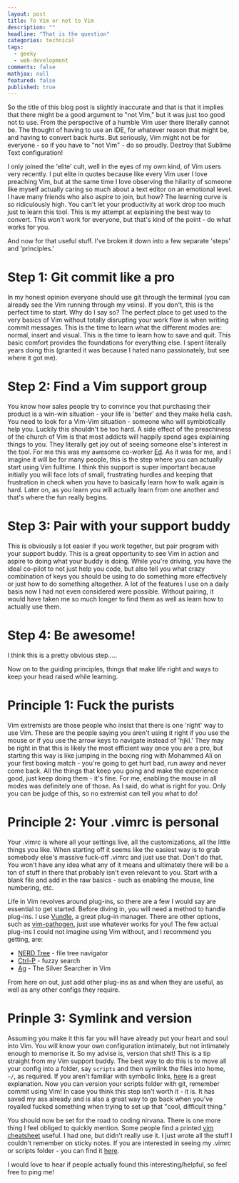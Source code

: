 ```yaml
---
layout: post
title: To Vim or not to Vim
description: ""
headline: "That is the question"
categories: technical
tags:
  - geeky
  - web-development
comments: false
mathjax: null
featured: false
published: true
---
```


So the title of this blog post is slightly inaccurate and that is that it implies that there might be a good argument to "not Vim," but it was just too good not to use. From the perspective of a humble Vim user there literally cannot be. The thought of having to use an IDE, for whatever reason that might be, and having to convert back hurts. But seriously, Vim might not be for everyone - so if you have to "not Vim" - do so proudly. Destroy that Sublime Text configuration!

I only joined the 'elite' cult, well in the eyes of my own kind, of Vim users very recently. I put elite in quotes because like every Vim user I love preaching Vim, but at the same time I love observing the hilarity of someone like myself actually caring so much about a text editor on an emotional level. I have many friends who also aspire to join, but how? The learning curve is so ridiculously high. You can't let your productivity at work drop too much just to learn this tool. This is my attempt at explaining the best way to convert. This won't work for everyone, but that's kind of the point - do what works for you.

And now for that useful stuff. I've broken it down into a few separate 'steps' and 'principles.'

# Step 1: Git commit like a pro
In my honest opinion everyone should use git through the terminal (you can already see the Vim running through my veins). If you don't, this is the perfect time to start. Why do I say so? The perfect place to get used to the very basics of Vim without totally disrupting your work flow is when writing commit messages. This is the time to learn what the different modes are: normal, insert and visual. This is the time to learn how to save and quit. This basic comfort provides the foundations for everything else. I spent literally years doing this (granted it was because I hated nano passionately, but see where it got me).

# Step 2: Find a Vim support group
You know how sales people try to convince you that purchasing their product is a win-win situation - your life is 'better' and they make hella cash. You need to look for a Vim-Vim situation - someone who will symbiotically help you. Luckily this shouldn't be too hard. A side effect of the preachiness of the church of Vim is that most addicts will happily spend ages explaining things to you. They literally get joy out of seeing someone else's interest in the tool. For me this was my awesome co-worker [Ed](https://github.com/seddy). As it was for me, and I imagine it will be for many people, this is the step where you can actually start using Vim fulltime. I think this support is super important because initially you will face lots of small, frustrating hurdles and keeping that frustration in check when you have to basically learn how to walk again is hard. Later on, as you learn you will actually learn from one another and that's where the fun really begins.

# Step 3: Pair with your support buddy
This is obviously a lot easier if you work together, but pair program with your support buddy. This is a great opportunity to see Vim in action and aspire to doing what your buddy is doing. While you're driving, you have the ideal co-pilot to not just help you code, but also tell you what crazy combination of keys you should be using to do something more effectively or just how to do something altogether. A lot of the features I use on a daily basis now I had not even considered were possible. Without pairing, it would have taken me so much longer to find them as well as learn how to actually use them.

# Step 4: Be awesome!
I think this is a pretty obvious step.....

Now on to the guiding principles, things that make life right and ways to keep your head raised while learning.

# Principle 1: Fuck the purists
Vim extremists are those people who insist that there is one 'right' way to use Vim. These are the people saying you aren't using it right if you use the mouse or if you use the arrow keys to navigate instead of 'hjkl.' They may be right in that this is likely the most efficient way once you are a pro, but starting this way is like jumping in the boxing ring with Mohammed Ali on your first boxing match - you're going to get hurt bad, run away and never come back. All the things that keep you going and make the experience good, just keep doing them - it's fine. For me, enabling the mouse in all modes was definitely one of those. As I said, do what is right for you. Only you can be judge of this, so no extremist can tell you what to do!

# Principle 2: Your .vimrc is personal
Your .vimrc is where all your settings live, all the customizations, all the little things you like. When starting off it seems like the easiest way is to grab somebody else's massive fuck-off .vimrc and just use that. Don't do that. You won't have any idea what any of it means and ultimately there will be a ton of stuff in there that probably isn't even relevant to you. Start with a blank file and add in the raw basics - such as enabling the mouse, line numbering, etc.

Life in Vim revolves around plug-ins, so there are a few I would say are essential to get started. Before diving in, you will need a method to handle plug-ins. I use [Vundle](https://github.com/VundleVim/Vundle.vim), a great plug-in manager. There are other options, such as [vim-pathogen](https://github.com/tpope/vim-pathogen), just use whatever works for you! The few actual plug-ins I could not imagine using Vim without, and I recommend you getting, are:

- [NERD Tree](https://github.com/scrooloose/nerdtree) - file tree navigator
- [Ctrl-P](https://github.com/kien/ctrlp.vim) - fuzzy search
- [Ag](https://github.com/rking/ag.vim) - The Silver Searcher in Vim

From here on out, just add other plug-ins as and when they are useful, as well as any other configs they require.

# Prinple 3: Symlink and version
Assuming you make it this far you will have already put your heart and soul into Vim. You will know your own configuration intimately, but not intimately enough to memorise it. So my advise is, version that shit! This is a tip straight from my Vim support buddy. The best way to do this is to move all your config into a folder, say `scripts` and then symlink the files into home, `~/`, as required. If you aren't familiar with symbolic links, [here](https://kb.iu.edu/d/abbe) is a great explanation. Now you can version your scripts folder with git, remember commit using Vim! In case you think this step isn't worth it - it is. It has saved my ass already and is also a great way to go back when you've royalled fucked something when trying to set up that "cool, difficult thing."

You should now be set for the road to coding nirvana. There is one more thing I feel obliged to quickly mention. Some people find a printed [vim cheatsheet](http://www.viemu.com/a_vi_vim_graphical_cheat_sheet_tutorial.html) useful. I had one, but didn't really use it. I just wrote all the stuff I couldn't remember on sticky notes. If you are interested in seeing my .vimrc or scripts folder - you can find it [here](https://github.com/ram535ii/scripts).

I would love to hear if people actually found this interesting/helpful, so feel free to ping me!
